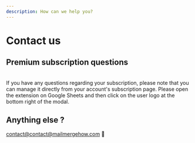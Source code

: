 ```yaml
---
description: How can we help you?
---
```


# Contact us

## Premium subscription questions

\
If you have any questions regarding  your subscription, please note that you can manage it directly from your account's subscription page. Please open the extension on Google Sheets and then click on the user logo at the bottom right of the modal.

## Anything else ?&#x20;

[contact@contact@mailmergehow.com](contact@mailmergehow.com) :wave:

